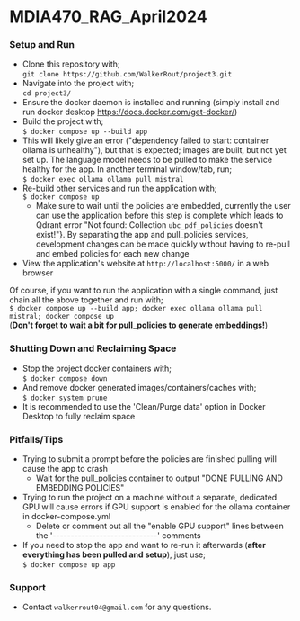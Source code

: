 # MDIA470_RAG_April2024
### Setup and Run
- Clone this repository with; \
  `git clone https://github.com/WalkerRout/project3.git`
- Navigate into the project with; \
  `cd project3/`
- Ensure the docker daemon is installed and running (simply install and run docker desktop https://docs.docker.com/get-docker/)
- Build the project with; \
  `$ docker compose up --build app`
- This will likely give an error ("dependency failed to start: container ollama is unhealthy"), but that is expected; images are built, but not yet set up. The language model needs to be pulled to make the service healthy for the app. In another terminal window/tab, run; \
  `$ docker exec ollama ollama pull mistral`
- Re-build other services and run the application with; \
  `$ docker compose up`
  - Make sure to wait until the policies are embedded, currently the user can use the application before this step is complete which leads to Qdrant error "Not found: Collection `ubc_pdf_policies` doesn't exist!"}. By separating the app and pull_policies services, development changes can be made quickly without having to re-pull and embed policies for each new change
- View the application's website at `http://localhost:5000/` in a web browser

Of course, if you want to run the application with a single command, just chain all the above together and run with; \
  `$ docker compose up --build app; docker exec ollama ollama pull mistral; docker compose up` \
(**Don't forget to wait a bit for pull_policies to generate embeddings!**)

### Shutting Down and Reclaiming Space
- Stop the project docker containers with; \
  `$ docker compose down`
- And remove docker generated images/containers/caches with; \
  `$ docker system prune`
- It is recommended to use the 'Clean/Purge data' option in Docker Desktop to fully reclaim space

### Pitfalls/Tips
- Trying to submit a prompt before the policies are finished pulling will cause the app to crash
  - Wait for the pull_policies container to output "DONE PULLING AND EMBEDDING POLICIES"
- Trying to run the project on a machine without a separate, dedicated GPU will cause errors if GPU support is enabled for the ollama container in docker-compose.yml
  - Delete or comment out all the "enable GPU support" lines between the '-----------------------------' comments
- If you need to stop the app and want to re-run it afterwards (**after everything has been pulled and setup**), just use;\
  `$ docker compose up app`

### Support
- Contact `walkerrout04@gmail.com` for any questions.
